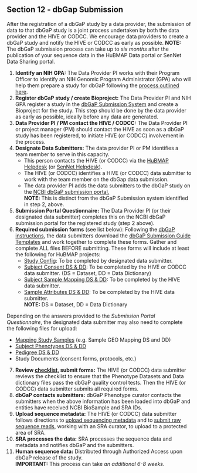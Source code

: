 ## Section 12 - dbGap Submission

After the registration of a dbGaP study by a data provider, the submission of data to that dbGaP study is a joint process undertaken by both the data provider and the HIVE or CODCC. We encourage data providers to create a dbGaP study and notify the HIVE or CODCC as early as possible. **NOTE:** The dbGaP submission process can take up to _six months_ after the publication of your sequence data in the HuBMAP Data portal or SenNet Data Sharing portal. 

1. **Identify an NIH GPA:** The Data Provider PI works with their Program Officer to identify an NIH Genomic Program Administrator (GPA) who will help them prepare a study for dbGaP following the [process outlined here](https://sharing.nih.gov/genomic-data-sharing-policy/submitting-genomic-data/how-to-register-and-submit-a-study-in-dbgap). 
2. **Register dbGaP study / create Bioproject:** The Data Provider PI and NIH GPA register a study in the [dbGaP Submission System](https://dbgap.ncbi.nlm.nih.gov/dbgap/ss/dbgapss.cgi?login) and create a Bioproject for the study. This step should be done by the data provider as early as possible, ideally before any data are generated. 
3. **Data Provider PI / PM contact the HIVE / CODCC:** The Data Provider PI or project manager (PM) should contact the HIVE as soon as a dbGaP study has been registered, to initiate HIVE (or CODCC) involvement in the process. 
4. **Designate Data Submitters:** The data provider PI or PM identifies a team member to serve in this capacity.
   - This person contacts the HIVE (or CODCC) via the <a href="mailto:help@hubmapconsortium.org">HuBMAP Helpdesk</a> (or <a href="mailto:help@sennetconsortium.org">SenNet Helpdesk</a>).
   - The HIVE (or CODCC) identifies a HIVE (or CODCC) data submitter to work with the team member on the dbGap data submission.
   - The data provider PI adds the data submitters to the dbGaP study on the <a href="https://submit.ncbi.nlm.nih.gov/dbgap/">NCBI dbGaP submission portal.</a>
    <br><strong>NOTE: </strong>This is distinct from the dbGaP Submission system identified in step 2, above.
5. **Submission Portal Questionnaire:** The Data Provider PI (or their designated data submitter) completes this on the NCBI dbGaP submission portal for the registered study (step 2 above).
6. **Required submission forms** (see list below): Following the <a href="https://www.ncbi.nlm.nih.gov/gap/docs/submissionguide/#astart">dbGaP instructions</a>, the data submitters download the <a href=" https://ftp.ncbi.nlm.nih.gov/dbgap/dbGaP_Submission_Guide_Templates/">dbGaP Submission Guide Templates</a> 
and work together to complete these forms. Gather and complete ALL files BEFORE submitting. 
These forms will include at least the following for HuBMAP projects: 
    - <a href="https://www.ncbi.nlm.nih.gov/gap/docs/submissionguide/#aconfig">Study Config</a>: To be completed by designated data submitter.
    - <a href="https://www.ncbi.nlm.nih.gov/gap/docs/submissionguide/#asc">Subject Consent DS & DD</a>: To be completed by the HIVE or CODCC data submitter. (DS = Dataset, DD = Data Dictionary)
    - <a href="https://www.ncbi.nlm.nih.gov/gap/docs/submissionguide/#assm">Subject Sample Mapping DS & DD</a>: To be completed by the HIVE data submitter.
    - <a href="https://www.ncbi.nlm.nih.gov/gap/docs/submissionguide/#asampattr"> Sample Attributes DS & DD</a>: To be completed by the HIVE data submitter. 
   <br> **NOTE:** DS = Dataset, DD = Data Dictionary 

Depending on the answers provided to the _Submission Portal Questionnaire_, the designated data submitter may also need to complete the following files for upload: 
  - <a href="https://www.ncbi.nlm.nih.gov/gap/docs/submissionguide/#ncbidb">Mapping Study Samples</a> (e.g. Sample GEO Mapping DS and DD)
  - <a href="https://www.ncbi.nlm.nih.gov/gap/docs/submissionguide/#crucialdata">Subject Phenotypes DS & DD</a>
  - <a href="https://www.ncbi.nlm.nih.gov/gap/docs/submissionguide/#aped">Pedigree DS & DD</a>
  - Study Documents (consent forms, protocols, etc.) 
7. **Review <a href=" https://www.ncbi.nlm.nih.gov/gap/docs/submissionguide/#16-how-do-i-verify-that-my-ds-an">checklist</a>, submit forms:** The HIVE (or CODCC) data submitter reviews the checklist to ensure that the Phenotype Datasets and Data dictionary files pass the dbGaP quality control tests. Then the HIVE (or CODCC) data submitter submits all required forms.
8. **dbGaP contacts submitters:** dbGaP Phenotype curator contacts the submitters when the above information has been loaded into dbGaP and entities have received NCBI BioSample and SRA IDs.
9. **Upload sequence metadata:** The HIVE (or CODCC) data submitter follows directions to <a href=" https://www.ncbi.nlm.nih.gov/gap/docs/submissionguide/#20-how-do-i-submit-files-for-hig">upload sequencing metadata</a> and to <a href=" https://www.ncbi.nlm.nih.gov/sra/docs/submitdbgap/">submit raw sequence reads</a>, working with an SRA curator, to upload to a protected area of SRA.
10. **SRA processes the data:** SRA processes the sequence data and metadata and notifies dbGaP and the submitters.
11. **Human sequence data:** Distributed through Authorized Access upon dbGaP release of the study. <br>
<b>IMPORTANT:</b> This process can take <em>an additional 6-8 weeks</em>.
    
